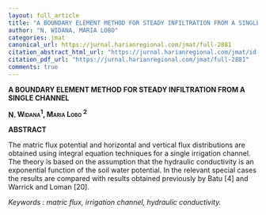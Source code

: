 ```yaml
---
layout: full_article
title: "A BOUNDARY ELEMENT METHOD FOR STEADY INFILTRATION FROM A SINGLE CHANNEL"
author: "N. WIDANA, MARIA LOBO"
categories: jmat
canonical_url: https://jurnal.harianregional.com/jmat/full-2881 
citation_abstract_html_url: "https://jurnal.harianregional.com/jmat/id-2881"
citation_pdf_url: "https://jurnal.harianregional.com/jmat/full-2881"  
comments: true
---
```


<p><span class="font3" style="font-weight:bold;">A BOUNDARY ELEMENT METHOD FOR STEADY INFILTRATION FROM A SINGLE CHANNEL</span></p>
<p><span class="font2" style="font-weight:bold;">N. </span><span class="font1" style="font-weight:bold;font-variant:small-caps;">Widana<sup>1</sup>, Maria Lobo</span><span class="font1" style="font-weight:bold;"> <sup>2</sup></span></p>
<p><span class="font2" style="font-weight:bold;">ABSTRACT</span></p>
<p><span class="font2">The matric flux potential and horizontal and vertical flux distributions are obtained using integral equation techniques for a single irrigation channel. The theory is based on the assumption that the hydraulic conductivity is an exponential function of the soil water potential. In the relevant special cases the results are compared with results obtained previously by Batu [4] and Warrick and Loman [20].</span></p>
<p><span class="font2" style="font-style:italic;">Keywords</span><span class="font2"> : </span><span class="font2" style="font-style:italic;">matric flux, irrigation channel, hydraulic conductivity.</span></p>